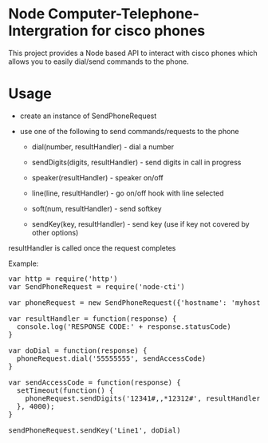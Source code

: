 # Node Computer-Telephone-Intergration for cisco phones

This project provides a Node based API to interact with cisco phones
which allows you to easily dial/send commands to the phone.

# Usage

+ create an instance of SendPhoneRequest
+ use one of the following to send commands/requests to the phone

  + dial(number, resultHandler)        - dial a number

  + sendDigits(digits, resultHandler)  - send digits in call in progress

  + speaker(resultHandler)             - speaker on/off 

  + line(line, resultHandler)          - go on/off hook with line selected

  + soft(num, resultHandler)           - send softkey 

  + sendKey(key, resultHandler)        - send key (use if key not covered by
                                                   other options) 

resultHandler is called once the request completes

Example:

<PRE>
var http = require('http')
var SendPhoneRequest = require('node-cti')

var phoneRequest = new SendPhoneRequest({'hostname': 'myhost'}); 

var resultHandler = function(response) {
  console.log('RESPONSE CODE:' + response.statusCode)
}

var doDial = function(response) {
  phoneRequest.dial('55555555', sendAccessCode)
}

var sendAccessCode = function(response) {
  setTimeout(function() {
    phoneRequest.sendDigits('12341#,,*12312#', resultHandler)
  }, 4000);
}

sendPhoneRequest.sendKey('Line1', doDial)
</PRE>
